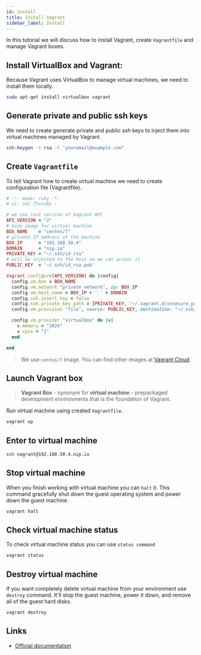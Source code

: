 ```yaml
---
id: install
title: Install Vagrant
sidebar_label: Install
---
```


In this tutorial we will discuss how to install Vagrant, create `Vagrantfile` and manage Vagrant boxes.

## Install VirtualBox and Vagrant:

Because Vagrant uses VirtualBox to manage virtual machines, we need to install them locally.

```bash
sudo apt-get install virtualbox vagrant
```

## Generate private and public ssh keys

We need to create generate private and public ssh keys to inject them into virtual machines managed by Vagrant.

```bash
ssh-keygen -t rsa -C "youremail@example.com"
```

## Create `Vagrantfile`

To tell Vagrant how to create virtual machine we need to create configuration file (Vagrantfile). 

```ruby
# -*- mode: ruby -*-
# vi: set ft=ruby :

# we use last version of Vagrant API
API_VERSION = "2"
# base image for virtual machine
BOX_NAME    = "centos/7"
# private IP address of the machine
BOX_IP      = "192.168.50.4"
DOMAIN      = "nip.io"
PRIVATE_KEY = "~/.ssh/id_rsa"
# will be injected to the host so we can access it
PUBLIC_KEY  = '~/.ssh/id_rsa.pub'

Vagrant.configure(API_VERSION) do |config|
  config.vm.box = BOX_NAME
  config.vm.network "private_network", ip: BOX_IP
  config.vm.host_name = BOX_IP + '.' + DOMAIN
  config.ssh.insert_key = false
  config.ssh.private_key_path = [PRIVATE_KEY, "~/.vagrant.d/insecure_private_key"]
  config.vm.provision "file", source: PUBLIC_KEY, destination: "~/.ssh/authorized_keys"

  config.vm.provider "virtualbox" do |v|
    v.memory = "2024"
    v.cpus = "2"
  end

end
```

> We use `centos/7` image. You can find other images at [Vagrant Cloud](https://app.vagrantup.com/boxes/search).

## Launch Vagrant box

> **Vagrant Box** - synonym for **virtual machine** - prepackaged development environments that is the foundation of Vagrant.

Run virtual machine using created `Vagrantfile`.

```bash
vagrant up
``` 

## Enter to virtual machine

```bash
ssh vagrant@192.168.50.4.nip.io
```

## Stop virtual machine

When you finish working with virtual machine you can `halt` it. This command gracefully shut down the guest operating
system and power down the guest machine.

```bash
vagrant halt
```

## Check virtual machine status

To check virtual machine status you can use `status command`

```bash
vagrant status
```

## Destroy virtual machine

If you want completely delete virtual machine from your environment use `destroy` command.  It'll stop the guest
machine, power it down, and remove all of the guest hard disks.

```bash
vagrant destroy
```

## Links

- [Official documentation](https://www.vagrantup.com/intro/getting-started/install.html)